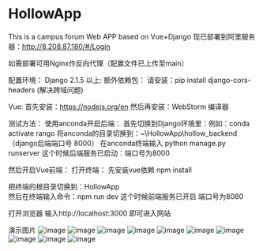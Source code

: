# HollowApp
This is a campus forum Web APP based on Vue+Django
现已部署到阿里服务器：http://8.208.87.180/#/Login

如需部署可用Nginx作反向代理（配置文件已上传至main）

配置环境：
Django 2.1.5 以上:
额外依赖包：
请安装：pip install django-cors-headers (解决跨域问题)

Vue:
首先安装：https://nodejs.org/en
然后再安装：WebStorm 编译器


测试方法：
使用anconda开启后端：
首先切换到Django环境里：例如：conda activate rango
将anconda的目录切换到：~\HollowApp\hollow_backend （django后端端口号 8000）
在anconda终端输入 python manage.py runserver
这个时候后端服务已启动：端口号为8000

然后开启Vue前端：
打开终端：
先安装vue依赖
npm install

把终端的根目录切换到：HollowApp\
然后在终端输入命令：npm run dev
这个时候前端服务已开启 端口号为8080

打开浏览器 输入http://localhost:3000
即可进入网站

演示图片
![image](https://github.com/HelloLeexy/HollowApp/assets/76617194/83e20eaf-483e-4ab0-802a-df4a43bf4b90)
![image](https://github.com/HelloLeexy/HollowApp/assets/76617194/90a3e57a-b9e6-4ae4-8aaa-8de89748a8cc)
![image](https://github.com/HelloLeexy/HollowApp/assets/76617194/90e42c87-dcb1-44ab-86c8-7070a7c66ef7)
![image](https://github.com/HelloLeexy/HollowApp/assets/76617194/a1026e71-bddd-435e-9507-234738dd8355)
![image](https://github.com/HelloLeexy/HollowApp/assets/76617194/ad60d9fd-9364-4824-8e1f-fc3032eb53f0)
![image](https://github.com/HelloLeexy/HollowApp/assets/76617194/e598becd-d821-41c2-856a-3b41ab761990)
![image](https://github.com/HelloLeexy/HollowApp/assets/76617194/31c35b28-1afd-400c-8a7f-3ba105131af7)
![image](https://github.com/HelloLeexy/HollowApp/assets/76617194/7c497492-4962-4dc3-a681-61d3818c0a8f)
![image](https://github.com/HelloLeexy/HollowApp/assets/76617194/d4acb69f-0158-41ae-b76c-68414f1654fe)
![image](https://github.com/HelloLeexy/HollowApp/assets/76617194/39c7e95e-7784-409c-8267-af3b73a9227e)


